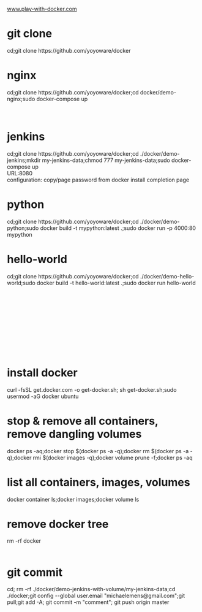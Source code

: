 www.play-with-docker.com<br>
<h1>git clone</h1>cd;git clone https://github.com/yoyoware/docker
<br>
<h1>nginx</h1>cd;git clone https://github.com/yoyoware/docker;cd docker/demo-nginx;sudo docker-compose up<br>
<br>
<br>
<h1>jenkins</h1>cd;git clone https://github.com/yoyoware/docker;cd ./docker/demo-jenkins;mkdir my-jenkins-data;chmod 777 my-jenkins-data;sudo docker-compose up<br>
URL:8080<br>
configuration: copy/page password from docker install completion page
<br>
<h1>python</h1>cd;git clone https://github.com/yoyoware/docker;cd ./docker/demo-python;sudo docker build -t mypython:latest .;sudo docker run -p 4000:80 mypython<br>
<h1>hello-world</h1>cd;git clone https://github.com/yoyoware/docker;cd ./docker/demo-hello-world;sudo docker build -t hello-world:latest .;sudo docker run hello-world<br><br>
<br>
<br>
<br>
<br>
<br>
<br>
<br>
<br>
<br>
<h1>install docker</h1>
curl -fsSL get.docker.com -o get-docker.sh; sh get-docker.sh;sudo usermod -aG docker ubuntu
<h1>stop & remove all containers, remove dangling volumes</h1>
docker ps -aq;docker stop $(docker ps -a -q);docker rm $(docker ps -a -q);docker rmi $(docker images -q);docker volume prune -f;docker ps -aq
<br>
<h1>list all containers, images, volumes</h1>
docker container ls;docker images;docker volume ls
<br>
<h1>remove docker tree</h1>
rm -rf docker
<br>
<br>
<h1>git commit</h1>
cd; rm -rf ./docker/demo-jenkins-with-volume/my-jenkins-data;cd ./docker;git config --global user.email "michaelemens@gmail.com";git pull;git add -A; git commit -m "comment"; git push origin master</b>





